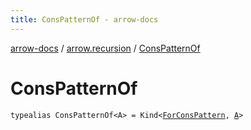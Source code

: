 ```yaml
---
title: ConsPatternOf - arrow-docs
---
```


[arrow-docs](../index.html) / [arrow.recursion](index.html) / [ConsPatternOf](./-cons-pattern-of.html)

# ConsPatternOf

`typealias ConsPatternOf<A> = Kind<`[`ForConsPattern`](-for-cons-pattern.html)`, `[`A`](-cons-pattern-of.html#A)`>`